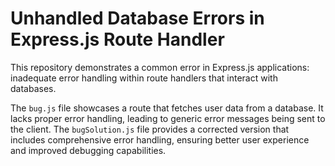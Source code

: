 # Unhandled Database Errors in Express.js Route Handler

This repository demonstrates a common error in Express.js applications: inadequate error handling within route handlers that interact with databases.

The `bug.js` file showcases a route that fetches user data from a database.  It lacks proper error handling, leading to generic error messages being sent to the client.  The `bugSolution.js` file provides a corrected version that includes comprehensive error handling, ensuring better user experience and improved debugging capabilities.